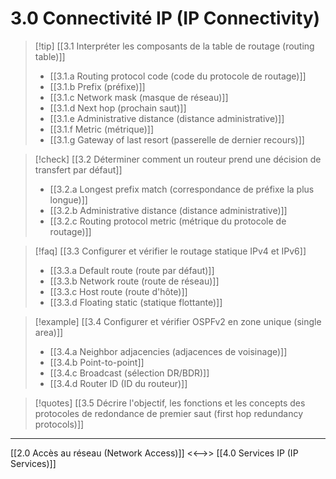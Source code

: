 # 3.0 Connectivité IP (IP Connectivity)



>[!tip]  [[3.1 Interpréter les composants de la table de routage (routing table)]]
>- [[3.1.a Routing protocol code (code du protocole de routage)]]
>- [[3.1.b Prefix (préfixe)]]
>- [[3.1.c Network mask (masque de réseau)]]
>- [[3.1.d Next hop (prochain saut)]]
>- [[3.1.e Administrative distance (distance administrative)]]
>- [[3.1.f Metric (métrique)]]
>- [[3.1.g Gateway of last resort (passerelle de dernier recours)]]


>[!check]  [[3.2 Déterminer comment un routeur prend une décision de transfert par défaut]]
>- [[3.2.a Longest prefix match (correspondance de préfixe la plus longue)]]
>- [[3.2.b Administrative distance (distance administrative)]]
>- [[3.2.c Routing protocol metric (métrique du protocole de routage)]]


>[!faq]  [[3.3 Configurer et vérifier le routage statique IPv4 et IPv6]]
>- [[3.3.a Default route (route par défaut)]]
>- [[3.3.b Network route (route de réseau)]]
>- [[3.3.c Host route (route d'hôte)]]
>- [[3.3.d Floating static (statique flottante)]]


>[!example] [[3.4 Configurer et vérifier OSPFv2 en zone unique (single area)]]
>- [[3.4.a Neighbor adjacencies (adjacences de voisinage)]]
>- [[3.4.b Point-to-point]]
>- [[3.4.c Broadcast (sélection DR/BDR)]]
>- [[3.4.d Router ID (ID du routeur)]]

>[!quotes]  [[3.5 Décrire l'objectif, les fonctions et les concepts des protocoles de redondance de premier saut (first hop redundancy protocols)]]

---

[[2.0 Accès au réseau (Network Access)]] <<-->> [[4.0 Services IP (IP Services)]]